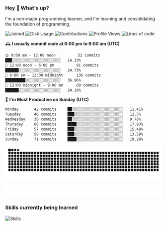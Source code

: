 ### Hey :wave: What's up?

I'm a non-major programming learner, and I'm learning and consolidating the foundation of programming.

<!--START_SECTION:waka-->
![Joined](http://img.shields.io/badge/Joined-7%20years%20ago-6D67E4?style=flat&labelColor=453C67)
![Disk Usage](http://img.shields.io/badge/Github%27s%20Storage-598.4%20MB-FD841F?style=flat&labelColor=E14D2A)
![Contributions](http://img.shields.io/badge/Contributions%20in%202023-156-7DCE13?style=flat&labelColor=2B7A0B)
![Profile Views](http://img.shields.io/badge/Profile%20Views-1-3AB4F2?style=flat&labelColor=0078AA)
![Lines of code](https://img.shields.io/badge/Lines%20of%20code-2%20Million%20Lines%20of%20code-FF8B8B?style=flat&labelColor=EB4747)

🕰️ **I usually commit code at 6:00 pm to 9:00 am (UTC)** 

```text
🌞 9:00 am - 12:00 noon          52 commits     ███░░░░░░░░░░░░░░░░░░░░░░   14.13% 
🌆 12:00 noon - 6:00 pm          91 commits     ██████░░░░░░░░░░░░░░░░░░░   24.73% 
🌃 6:00 pm - 12:00 midnight      136 commits    █████████░░░░░░░░░░░░░░░░   36.96% 
🌙 12:00 midnight - 9:00 am      89 commits     ██████░░░░░░░░░░░░░░░░░░░   24.18%
```
📅 **I'm Most Productive on Sunday (UTC)** 

```text
Monday       42 commits     ██░░░░░░░░░░░░░░░░░░░░░░░   11.41% 
Tuesday      46 commits     ███░░░░░░░░░░░░░░░░░░░░░░   12.5% 
Wednesday    36 commits     ██░░░░░░░░░░░░░░░░░░░░░░░   9.78% 
Thursday     66 commits     ████░░░░░░░░░░░░░░░░░░░░░   17.93% 
Friday       57 commits     ███░░░░░░░░░░░░░░░░░░░░░░   15.49% 
Saturday     50 commits     ███░░░░░░░░░░░░░░░░░░░░░░   13.59% 
Sunday       71 commits     ████░░░░░░░░░░░░░░░░░░░░░   19.29%
```

<!--END_SECTION:waka-->

![Snake animation](https://raw.githubusercontent.com/dirname/dirname/output/snake.svg)

![metrics](github-metrics.svg)

### Skills currently being learned

![Skills](https://skillicons.dev/icons?i=linux,rust,go,solidity,typescript,bash,git,postgres,mysql,redis,mongo,docker,kubernetes,grafana,prometheus)
